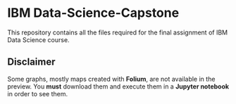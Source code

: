 # IBM Data-Science-Capstone
This repository contains all the files required for the final assignment of IBM Data Science course.

## Disclaimer
Some graphs, mostly maps created with **Folium**, are not available in the preview. You **must** download them and execute them in a **Jupyter notebook** in order to see them.
